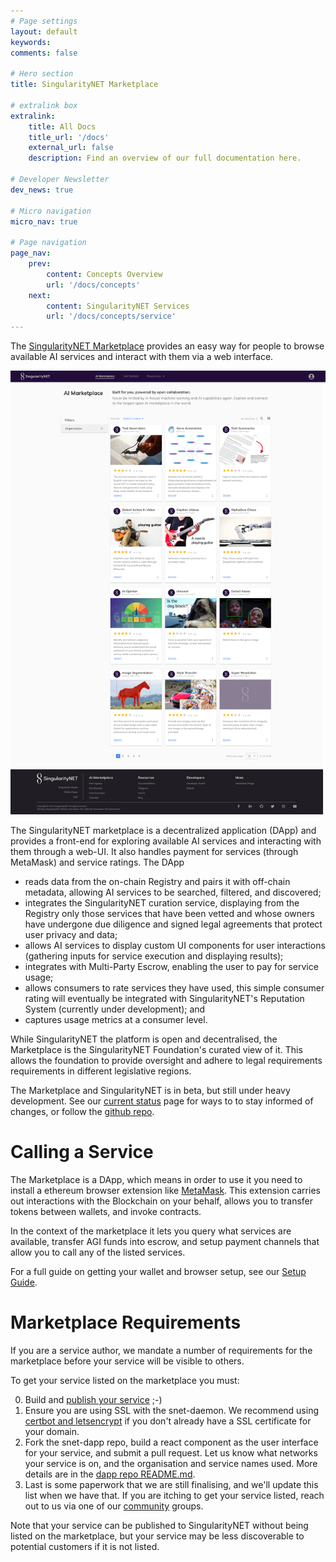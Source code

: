 ```yaml
---
# Page settings
layout: default
keywords:
comments: false

# Hero section
title: SingularityNET Marketplace

# extralink box
extralink:
    title: All Docs
    title_url: '/docs'
    external_url: false
    description: Find an overview of our full documentation here.

# Developer Newsletter
dev_news: true

# Micro navigation
micro_nav: true

# Page navigation
page_nav:
    prev:
        content: Concepts Overview
        url: '/docs/concepts'
    next:
        content: SingularityNET Services
        url: '/docs/concepts/service'
---
```


The [SingularityNET Marketplace](http://beta.singularitynet.io) provides an easy way for people to browse available AI services and interact with them via a web interface.

![marketplace](/assets/img/betav2-marketplace.png)

The SingularityNET marketplace is a decentralized application (DApp) and provides a front-end for exploring available AI services and interacting with them through a web-UI. It also handles payment for services (through MetaMask) and service ratings. The DApp
  * reads data from the on-chain Registry and pairs it with off-chain metadata, allowing AI
services to be searched, filtered, and discovered;
  * integrates the SingularityNET curation service, displaying from the Registry only those
services that have been vetted and whose owners have undergone due diligence and
signed legal agreements that protect user privacy and data;
  * allows AI services to display custom UI components for user interactions (gathering
inputs for service execution and displaying results);
  * integrates with Multi-Party Escrow, enabling the user to pay for service usage;
  * allows consumers to rate services they have used, this simple consumer rating will eventually be integrated with SingularityNET's Reputation System (currently under
development); and
  * captures usage metrics at a consumer level.


While SingularityNET the platform is open and decentralised, the Marketplace is the SingularityNET Foundation's curated view of it. This allows the foundation to provide oversight and adhere to legal requirements requirements in different legislative regions.

The Marketplace and SingularityNET is in beta, but still under heavy development. See our [current status](/docs/current-status) page for ways to to stay informed of changes, or follow the [github repo](https://github.com/singnet/snet-dapp).

# Calling a Service


The Marketplace is a DApp, which means in order to use it you need to install a ethereum browser extension like [MetaMask](https://metamask.io/). This extension carries out interactions with the Blockchain on your behalf, allows you to transfer tokens between wallets, and invoke contracts.

In the context of the marketplace it lets you query what services are available, transfer AGI funds into escrow, and setup payment channels that allow you to call any of the listed services.

For a full guide on getting your wallet and browser setup, see our [Setup Guide](/docs/setup).

# Marketplace Requirements

If you are a service author, we mandate a number of requirements for the marketplace before your service will be visible to others.

To get your service listed on the marketplace you must:

0. Build and [publish your service](/tutorials/publish) ;-)
1. Ensure you are using SSL with the snet-daemon. We recommend using [certbot and letsencrypt](https://certbot.eff.org/) if you don't already have a SSL certificate for your domain.
3. Fork the snet-dapp repo, build a react component as the user interface for your service, and submit a pull request. Let us know what networks your service is on, and the organisation and service names used. More details are in the [dapp repo README.md](https://github.com/singnet/snet-dapp#ui-for-services).
4. Last is some paperwork that we are still finalising, and we'll update this list when we have that. If you are itching to get your service listed, reach out to us via one of our [community](/docs/community) groups.

Note that your service can be published to SingularityNET without being listed on the marketplace, but your service may be less discoverable to potential customers if it is not listed.

